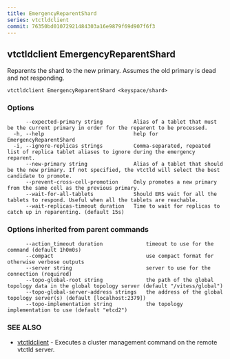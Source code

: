 ```yaml
---
title: EmergencyReparentShard
series: vtctldclient
commit: 76350bd01072921484303a16e9879f69d907f6f3
---
```

## vtctldclient EmergencyReparentShard

Reparents the shard to the new primary. Assumes the old primary is dead and not responding.

```
vtctldclient EmergencyReparentShard <keyspace/shard>
```

### Options

```
      --expected-primary string          Alias of a tablet that must be the current primary in order for the reparent to be processed.
  -h, --help                             help for EmergencyReparentShard
  -i, --ignore-replicas strings          Comma-separated, repeated list of replica tablet aliases to ignore during the emergency reparent.
      --new-primary string               Alias of a tablet that should be the new primary. If not specified, the vtctld will select the best candidate to promote.
      --prevent-cross-cell-promotion     Only promotes a new primary from the same cell as the previous primary.
      --wait-for-all-tablets             Should ERS wait for all the tablets to respond. Useful when all the tablets are reachable.
      --wait-replicas-timeout duration   Time to wait for replicas to catch up in reparenting. (default 15s)
```

### Options inherited from parent commands

```
      --action_timeout duration              timeout to use for the command (default 1h0m0s)
      --compact                              use compact format for otherwise verbose outputs
      --server string                        server to use for the connection (required)
      --topo-global-root string              the path of the global topology data in the global topology server (default "/vitess/global")
      --topo-global-server-address strings   the address of the global topology server(s) (default [localhost:2379])
      --topo-implementation string           the topology implementation to use (default "etcd2")
```

### SEE ALSO

* [vtctldclient](../)	 - Executes a cluster management command on the remote vtctld server.


